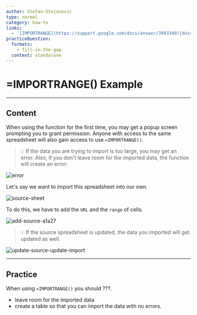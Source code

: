 ```yaml
---
author: Stefan-Stojanovic
type: normal
category: how-to
links:
  - '[IMPORTRANGE](https://support.google.com/docs/answer/3093340){documentation}'
practiceQuestion:
  formats:
    - fill-in-the-gap
  context: standalone
---
```


# =IMPORTRANGE() Example


---

## Content

When using the function for the first time, you may get a popup screen prompting you to grant permission. Anyone with access to the same spreadsheet will also gain access to use `=IMPORTRANGE()`.

> 💡 If the data you are trying to import is too large, you may get an error. Also, if you don't leave room for the imported data, the function will create an error:

![error](https://img.enkipro.com/88bc7121bd091c91dc5843575169ba86.png)

Let's say we want to import this spreadsheet into our own.

![source-sheet](https://img.enkipro.com/b7b5b9b97218fd75b8279ee02679c6ad.png)

To do this, we have to add the `URL` and the `range` of cells.

![add-source-a1a27](https://img.enkipro.com/5ec709098b4a3a282388fc290968cb6a.gif)

> 💡 If the source spreadsheet is updated, the data you imported will get updated as well.

![update-source-update-import](https://img.enkipro.com/59d5756e1061d3f796c44f484a1a0d51.gif)


---

## Practice

When using `=IMPORTRANGE()` you should ???.

- leave room for the imported data
- create a table so that you can import the data with no errors.
